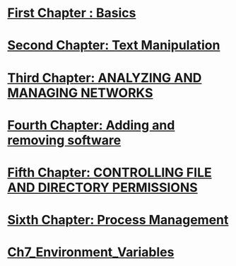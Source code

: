 
# [First Chapter : Basics](Ch1_General_Basics.md)
# [Second Chapter: Text Manipulation](Ch2_TEXT_MANIPULATION.md)
# [Third Chapter: ANALYZING AND MANAGING NETWORKS](Ch3_ANALYZING_AND_MANAGING_NETWORKS.md)
# [Fourth Chapter: Adding and removing software](Ch4_APT.md)

# [Fifth Chapter: CONTROLLING FILE AND DIRECTORY PERMISSIONS](Ch5_Files_And_Directory_Permissions.md)

# [Sixth Chapter: Process Management](Ch6_Process_Management.md)

# [Ch7_Environment_Variables](Ch7_Environment_Variables.md)
